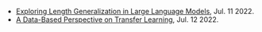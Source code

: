
- [Exploring Length Generalization in Large Language Models](https://arxiv.org/pdf/2207.04901.pdf), Jul. 11 2022.
- [A Data-Based Perspective on Transfer Learning](https://arxiv.org/pdf/2207.05739.pdf), Jul. 12 2022.
